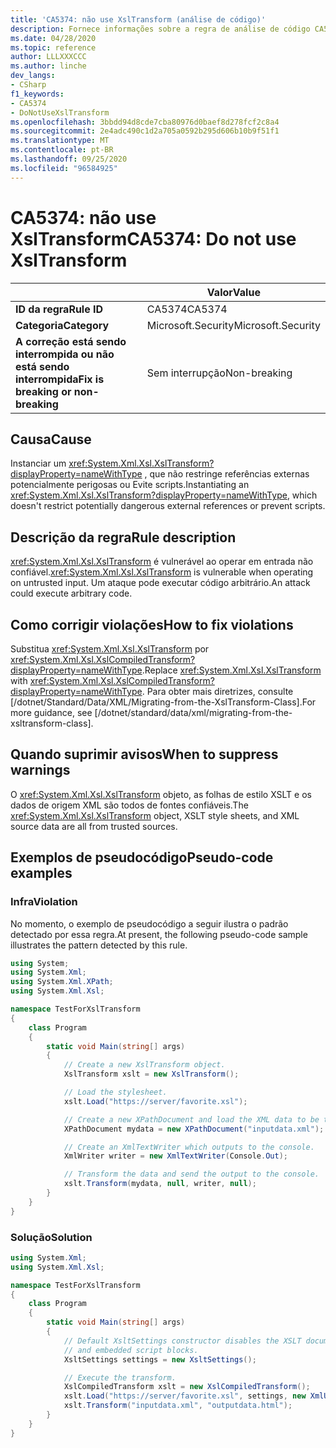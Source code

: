 ```yaml
---
title: 'CA5374: não use XslTransform (análise de código)'
description: Fornece informações sobre a regra de análise de código CA5374, incluindo causas, como corrigir violações e quando suprimir.
ms.date: 04/28/2020
ms.topic: reference
author: LLLXXXCCC
ms.author: linche
dev_langs:
- CSharp
f1_keywords:
- CA5374
- DoNotUseXslTransform
ms.openlocfilehash: 3bbdd94d8cde7cba80976d0baef8d278fcf2c8a4
ms.sourcegitcommit: 2e4adc490c1d2a705a0592b295d606b10b9f51f1
ms.translationtype: MT
ms.contentlocale: pt-BR
ms.lasthandoff: 09/25/2020
ms.locfileid: "96584925"
---
```

# <a name="ca5374-do-not-use-xsltransform"></a><span data-ttu-id="38c48-103">CA5374: não use XslTransform</span><span class="sxs-lookup"><span data-stu-id="38c48-103">CA5374: Do not use XslTransform</span></span>

| | <span data-ttu-id="38c48-104">Valor</span><span class="sxs-lookup"><span data-stu-id="38c48-104">Value</span></span> |
|-|-|
| <span data-ttu-id="38c48-105">**ID da regra**</span><span class="sxs-lookup"><span data-stu-id="38c48-105">**Rule ID**</span></span> |<span data-ttu-id="38c48-106">CA5374</span><span class="sxs-lookup"><span data-stu-id="38c48-106">CA5374</span></span>|
| <span data-ttu-id="38c48-107">**Categoria**</span><span class="sxs-lookup"><span data-stu-id="38c48-107">**Category**</span></span> |<span data-ttu-id="38c48-108">Microsoft.Security</span><span class="sxs-lookup"><span data-stu-id="38c48-108">Microsoft.Security</span></span>|
| <span data-ttu-id="38c48-109">**A correção está sendo interrompida ou não está sendo interrompida**</span><span class="sxs-lookup"><span data-stu-id="38c48-109">**Fix is breaking or non-breaking**</span></span> |<span data-ttu-id="38c48-110">Sem interrupção</span><span class="sxs-lookup"><span data-stu-id="38c48-110">Non-breaking</span></span>|

## <a name="cause"></a><span data-ttu-id="38c48-111">Causa</span><span class="sxs-lookup"><span data-stu-id="38c48-111">Cause</span></span>

<span data-ttu-id="38c48-112">Instanciar um <xref:System.Xml.Xsl.XslTransform?displayProperty=nameWithType> , que não restringe referências externas potencialmente perigosas ou Evite scripts.</span><span class="sxs-lookup"><span data-stu-id="38c48-112">Instantiating an <xref:System.Xml.Xsl.XslTransform?displayProperty=nameWithType>, which doesn't restrict potentially dangerous external references or prevent scripts.</span></span>

## <a name="rule-description"></a><span data-ttu-id="38c48-113">Descrição da regra</span><span class="sxs-lookup"><span data-stu-id="38c48-113">Rule description</span></span>

<span data-ttu-id="38c48-114"><xref:System.Xml.Xsl.XslTransform> é vulnerável ao operar em entrada não confiável.</span><span class="sxs-lookup"><span data-stu-id="38c48-114"><xref:System.Xml.Xsl.XslTransform> is vulnerable when operating on untrusted input.</span></span> <span data-ttu-id="38c48-115">Um ataque pode executar código arbitrário.</span><span class="sxs-lookup"><span data-stu-id="38c48-115">An attack could execute arbitrary code.</span></span>

## <a name="how-to-fix-violations"></a><span data-ttu-id="38c48-116">Como corrigir violações</span><span class="sxs-lookup"><span data-stu-id="38c48-116">How to fix violations</span></span>

<span data-ttu-id="38c48-117">Substitua <xref:System.Xml.Xsl.XslTransform> por <xref:System.Xml.Xsl.XslCompiledTransform?displayProperty=nameWithType>.</span><span class="sxs-lookup"><span data-stu-id="38c48-117">Replace <xref:System.Xml.Xsl.XslTransform> with <xref:System.Xml.Xsl.XslCompiledTransform?displayProperty=nameWithType>.</span></span> <span data-ttu-id="38c48-118">Para obter mais diretrizes, consulte [/dotnet/Standard/Data/XML/Migrating-from-the-XslTransform-Class].</span><span class="sxs-lookup"><span data-stu-id="38c48-118">For more guidance, see [/dotnet/standard/data/xml/migrating-from-the-xsltransform-class].</span></span>

## <a name="when-to-suppress-warnings"></a><span data-ttu-id="38c48-119">Quando suprimir avisos</span><span class="sxs-lookup"><span data-stu-id="38c48-119">When to suppress warnings</span></span>

<span data-ttu-id="38c48-120">O <xref:System.Xml.Xsl.XslTransform> objeto, as folhas de estilo XSLT e os dados de origem XML são todos de fontes confiáveis.</span><span class="sxs-lookup"><span data-stu-id="38c48-120">The <xref:System.Xml.Xsl.XslTransform> object, XSLT style sheets, and XML source data are all from trusted sources.</span></span>

## <a name="pseudo-code-examples"></a><span data-ttu-id="38c48-121">Exemplos de pseudocódigo</span><span class="sxs-lookup"><span data-stu-id="38c48-121">Pseudo-code examples</span></span>

### <a name="violation"></a><span data-ttu-id="38c48-122">Infra</span><span class="sxs-lookup"><span data-stu-id="38c48-122">Violation</span></span>

<span data-ttu-id="38c48-123">No momento, o exemplo de pseudocódigo a seguir ilustra o padrão detectado por essa regra.</span><span class="sxs-lookup"><span data-stu-id="38c48-123">At present, the following pseudo-code sample illustrates the pattern detected by this rule.</span></span>

```csharp
using System;
using System.Xml;
using System.Xml.XPath;
using System.Xml.Xsl;

namespace TestForXslTransform
{
    class Program
    {
        static void Main(string[] args)
        {
            // Create a new XslTransform object.
            XslTransform xslt = new XslTransform();

            // Load the stylesheet.
            xslt.Load("https://server/favorite.xsl");

            // Create a new XPathDocument and load the XML data to be transformed.
            XPathDocument mydata = new XPathDocument("inputdata.xml");

            // Create an XmlTextWriter which outputs to the console.
            XmlWriter writer = new XmlTextWriter(Console.Out);

            // Transform the data and send the output to the console.
            xslt.Transform(mydata, null, writer, null);
        }
    }
}
```

### <a name="solution"></a><span data-ttu-id="38c48-124">Solução</span><span class="sxs-lookup"><span data-stu-id="38c48-124">Solution</span></span>

```csharp
using System.Xml;
using System.Xml.Xsl;

namespace TestForXslTransform
{
    class Program
    {
        static void Main(string[] args)
        {
            // Default XsltSettings constructor disables the XSLT document() function
            // and embedded script blocks.
            XsltSettings settings = new XsltSettings();

            // Execute the transform.
            XslCompiledTransform xslt = new XslCompiledTransform();
            xslt.Load("https://server/favorite.xsl", settings, new XmlUrlResolver());
            xslt.Transform("inputdata.xml", "outputdata.html");
        }
    }
}
```
